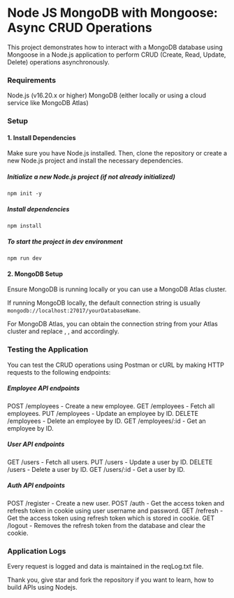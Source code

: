 # Node JS MongoDB with Mongoose: Async CRUD Operations

This project demonstrates how to interact with a MongoDB database using Mongoose in a Node.js application to perform CRUD (Create, Read, Update, Delete) operations asynchronously.

### Requirements

Node.js (v16.20.x or higher)
MongoDB (either locally or using a cloud service like MongoDB Atlas)

### Setup

#### 1. Install Dependencies

Make sure you have Node.js installed. Then, clone the repository or create a new Node.js project and install the necessary dependencies.

##### Initialize a new Node.js project (if not already initialized)
```npm init -y```

##### Install dependencies
```npm install```

##### To start the project in dev environment 
```npm run dev```


#### 2. MongoDB Setup

Ensure MongoDB is running locally or you can use a MongoDB Atlas cluster.

If running MongoDB locally, the default connection string is usually 
```mongodb://localhost:27017/yourDatabaseName```.

For MongoDB Atlas, you can obtain the connection string from your Atlas cluster and 
replace <username>, <password>, and <dbname> accordingly.

### Testing the Application

You can test the CRUD operations using Postman or cURL by making HTTP requests to the following endpoints:

##### Employee API endpoints

POST /employees - Create a new employee.
GET /employees - Fetch all employees.
PUT /employees - Update an employee by ID.
DELETE /employees - Delete an employee by ID.
GET /employees/:id - Get an employee by ID.

##### User API endpoints

GET /users - Fetch all users.
PUT /users - Update a user by ID.
DELETE /users - Delete a user by ID.
GET /users/:id - Get a user by ID.

##### Auth API endpoints

POST /register - Create a new user.
POST /auth - Get the access token and refresh token in cookie using user username and password.
GET /refresh - Get the access token using refresh token which is stored in cookie.
GET /logout - Removes the refresh token from the database and clear the cookie.

### Application Logs

Every request is logged and data is maintained in the reqLog.txt file.


Thank you, give star and fork the repository if you want to learn, how to build APIs using Nodejs.





